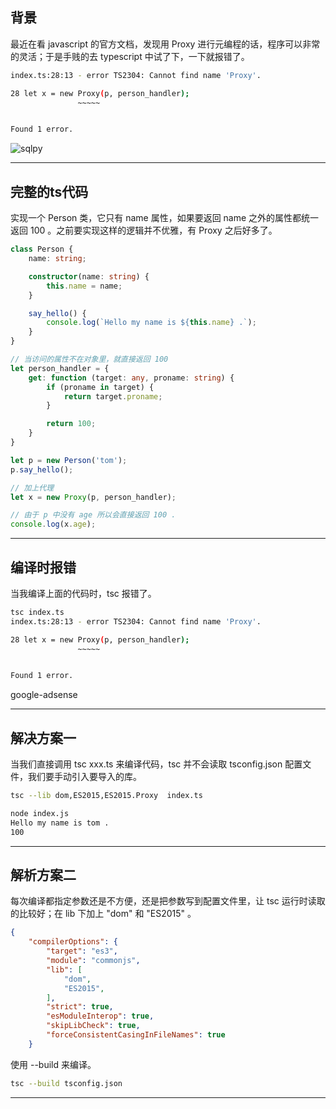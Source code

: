 ## 背景
最近在看 javascript 的官方文档，发现用 Proxy 进行元编程的话，程序可以非常的灵活；于是手贱的去 typescript 中试了下，一下就报错了。
```bash
index.ts:28:13 - error TS2304: Cannot find name 'Proxy'.

28 let x = new Proxy(p, person_handler);
               ~~~~~


Found 1 error.
```

![sqlpy](static/2020-32/sqlpy-proxy.jpg)

---

## 完整的ts代码
实现一个 Person 类，它只有 name 属性，如果要返回 name 之外的属性都统一返回 100 。之前要实现这样的逻辑并不优雅，有 Proxy 之后好多了。

```ts
class Person {
    name: string;

    constructor(name: string) {
        this.name = name;
    }

    say_hello() {
        console.log(`Hello my name is ${this.name} .`);
    }
}

// 当访问的属性不在对象里，就直接返回 100
let person_handler = {
    get: function (target: any, proname: string) {
        if (proname in target) {
            return target.proname;
        }

        return 100;
    }
}

let p = new Person('tom');
p.say_hello();

// 加上代理
let x = new Proxy(p, person_handler);

// 由于 p 中没有 age 所以会直接返回 100 .
console.log(x.age);

```

---

## 编译时报错
当我编译上面的代码时，tsc 报错了。
```bash
tsc index.ts
index.ts:28:13 - error TS2304: Cannot find name 'Proxy'.

28 let x = new Proxy(p, person_handler);
               ~~~~~


Found 1 error.


```
google-adsense

---

## 解决方案一
当我们直接调用 tsc xxx.ts 来编译代码，tsc 并不会读取 tsconfig.json 配置文件，我们要手动引入要导入的库。
```bash
tsc --lib dom,ES2015,ES2015.Proxy  index.ts

node index.js
Hello my name is tom .
100
```

---

## 解析方案二
每次编译都指定参数还是不方便，还是把参数写到配置文件里，让 tsc 运行时读取的比较好；在 lib 下加上 "dom" 和 "ES2015" 。
```json
{
    "compilerOptions": {
        "target": "es3", 
        "module": "commonjs", 
        "lib": [
            "dom",
            "ES2015",
        ],
        "strict": true, 
        "esModuleInterop": true,
        "skipLibCheck": true,
        "forceConsistentCasingInFileNames": true
    }
```
使用 --build 来编译。
```bash
tsc --build tsconfig.json
```

---



